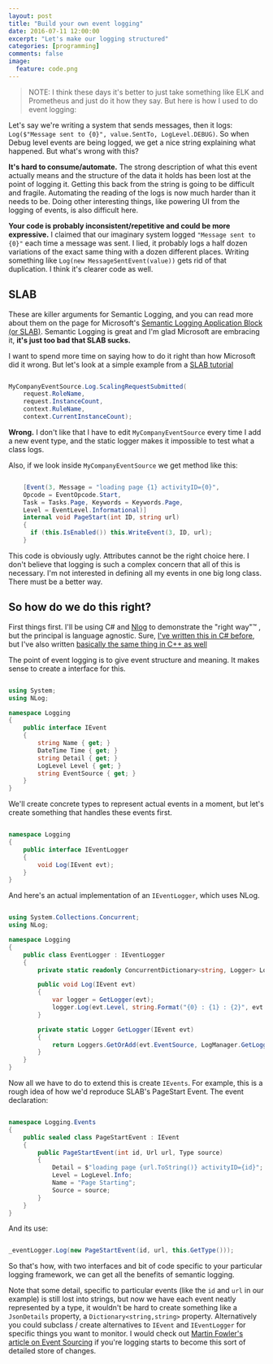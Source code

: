 ```yaml
---
layout: post
title: "Build your own event logging"
date: 2016-07-11 12:00:00
excerpt: "Let's make our logging structured"
categories: [programming]
comments: false
image:
  feature: code.png
---
```


> NOTE: I think these days it's better to just take something like ELK and Prometheus and just do it how they say. But here is how I used to do event logging:

Let's say we're writing a system that sends messages, then it logs: `Log($"Message sent to {0}", value.SentTo, LogLevel.DEBUG)`. So when Debug level events are being logged, we get a nice string explaining what happened. But what's wrong with this?

**It's hard to consume/automate.** The strong description of what this event actually means and the  structure of the data it holds has been lost at the point of logging it. Getting this back from the string is going to be difficult and fragile. Automating the reading of the logs is now much harder than it needs to be. Doing other interesting things, like powering UI from the logging of events, is also difficult here.

**Your code is probably inconsistent/repetitive and could be more expressive.** I claimed that our imaginary system logged `"Message sent to {0}"` each time a message was sent. I lied, it probably logs a half dozen variations of the exact same thing with a dozen different places. Writing something like `Log(new MessageSentEvent(value))` gets rid of that duplication. I think it's clearer code as well.

## SLAB ##

These are killer arguments for Semantic Logging, and you can read more about them on the page for Microsoft's [Semantic Logging Application Block (or SLAB)](https://msdn.microsoft.com/en-us/library/dn775014(v=pandp.20).aspx). Semantic Logging is great and I'm glad Microsoft are embracing it, **it's just too bad that SLAB sucks.**

I want to spend more time on saying how to do it right than how Microsoft did it wrong. But let's look at a simple example from a [SLAB tutorial](https://msdn.microsoft.com/en-us/library/dn440729(v=pandp.60).aspx)

```csharp

MyCompanyEventSource.Log.ScalingRequestSubmitted(
    request.RoleName, 
    request.InstanceCount,
    context.RuleName,
    context.CurrentInstanceCount);

```

**Wrong.** I don't like that I have to edit `MyCompanyEventSource` every time I add a new event type, and the static logger makes it impossible to test what a class logs.

Also, if we look inside `MyCompanyEventSource` we get method like this:

```csharp

    [Event(3, Message = "loading page {1} activityID={0}",
    Opcode = EventOpcode.Start,
    Task = Tasks.Page, Keywords = Keywords.Page,
    Level = EventLevel.Informational)]
    internal void PageStart(int ID, string url)
    {
      if (this.IsEnabled()) this.WriteEvent(3, ID, url);
    }

```

This code is obviously ugly. Attributes cannot be the right choice here. I don't believe that logging is such a complex concern that all of this is necessary. I'm not interested in defining all my events in one big long class. There must be a better way.

## So how do we do this right? ##

First things first. I'll be using C# and [Nlog](http://nlog-project.org/) to demonstrate the "right way"™ , but the principal is language agnostic. Sure, [I've written this in C# before](https://github.com/NathanLBCooper/ProcessGremlin/tree/master/Logging), but I've also written [basically the same thing in C++ as well](https://github.com/NathanLBCooper/ableton-freetime-looper/tree/master/LiveFreetimeLooper.Core/Logging)
 
The point of event logging is to give event structure and meaning. It makes sense to create a interface for this.

```csharp

using System;
using NLog;

namespace Logging
{
    public interface IEvent
    {
        string Name { get; }
        DateTime Time { get; }
        string Detail { get; }
        LogLevel Level { get; }
        string EventSource { get; }
    }
}

```

We'll create concrete types to represent actual events in a moment, but let's create something that handles these events first.

```csharp

namespace Logging
{
    public interface IEventLogger
    {
        void Log(IEvent evt);
    }
}

```

And here's an actual implementation of an `IEventLogger`, which uses NLog.

```csharp

using System.Collections.Concurrent;
using NLog;

namespace Logging
{
    public class EventLogger : IEventLogger
    {
        private static readonly ConcurrentDictionary<string, Logger> Loggers = new ConcurrentDictionary<string, Logger>();

        public void Log(IEvent evt)
        {
            var logger = GetLogger(evt);
            logger.Log(evt.Level, string.Format("{0} : {1} : {2}", evt.Time, evt.Name, evt.Detail));
        }

        private static Logger GetLogger(IEvent evt)
        {
            return Loggers.GetOrAdd(evt.EventSource, LogManager.GetLogger);
        }
    }
}

```

Now all we have to do to extend this is create `IEvents`. For example, this is a rough idea of how we'd reproduce SLAB's PageStart Event. The event declaration:

```csharp

namespace Logging.Events
{
    public sealed class PageStartEvent : IEvent
    {
        public PageStartEvent(int id, Url url, Type source)
        {
            Detail = $"loading page {url.ToString()} activityID={id}";
            Level = LogLevel.Info;
            Name = "Page Starting";
			Source = source;
        }
    }
}

```

And its use:

```csharp

_eventLogger.Log(new PageStartEvent(id, url, this.GetType()));

```


So that's how, with two interfaces and bit of code specific to your particular logging framework, we can get all the benefits of semantic logging.

Note that some detail, specific to particular events (like the `id` and `url` in our example) is still lost into strings, but now we have each event neatly represented by a type, it wouldn't be hard to create something like a `JsonDetails` property, a `Dictionary<string,string>` property. Alternatively you could subclass / create alternatives to `IEvent` and `IEventLogger` for specific things you want to monitor. I would check out [Martin Fowler's article on Event Sourcing](http://martinfowler.com/eaaDev/EventSourcing.html) if you're logging starts to become this sort of detailed store of changes.